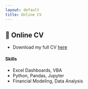 ```yaml
---
layout: default
title: Online CV
---
```


## 📄 Online CV

- Download my full CV [here](assets/Francisco-Costa-CV.pdf)

#### Skills
- Excel Dashboards, VBA
- Python, Pandas, Jupyter
- Financial Modeling, Data Analysis
